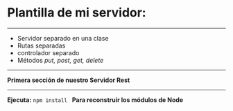 # Plantilla de mi servidor:
***

+ Servidor separado en una clase
+ Rutas separadas
+ controlador separado
+ Métodos *put, post, get, delete*

***

**Primera sección de nuestro Servidor Rest**

***

**Ejecuta:** ```npm install ``` **Para reconstruir los módulos de Node**